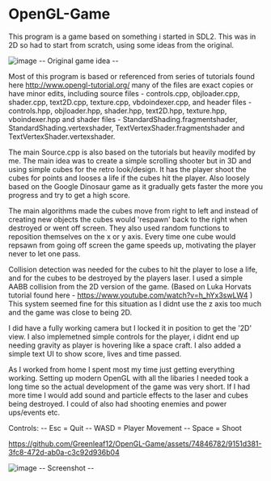 # OpenGL-Game

This program is a game based on something i started in SDL2. This was in 2D so had to start from scratch, using some ideas from the original. 

![image](https://user-images.githubusercontent.com/74846782/170986966-149e9725-1199-4d54-b198-2d6b24698446.png)
    -- Original game idea --

Most of this program is based or referenced from series of tutorials found here http://www.opengl-tutorial.org/ 
many of the files are exact copies or have minor edits, including source files - controls.cpp, objloader.cpp, shader.cpp, text2D.cpp, texture.cpp, vbdoindexer.cpp,
and header files - controls.hpp, objloader.hpp, shader.hpp, text2D.hpp, texture.hpp, vboindexer.hpp 
and shader files - StandardShading.fragmentshader, StandardShading.vertexshader, TextVertexShader.fragmentshader and TextVertexShader.vertexshader.

The main Source.cpp is also based on the tutorials but heavily modifed by me. The main idea was to create a simple scrolling shooter but in 3D and using simple cubes for the retro look/design. It has the player shoot the cubes for points and looses a life if the cubes hit the player. Also loosely based on the Google Dinosaur game as it gradually gets faster the more you progress and try to get a high score.

The main algorithms made the cubes move from right to left and instead of creating new objects the cubes would 'respawn' back to the right when destroyed or went off screen. They also used random functions to reposition themselves on the x or y axis. Every time one cube would repsawn from going off screen the game speeds up, motivating the player never to let one pass.

Collision detection was needed for the cubes to hit the player to lose a life, and for the cubes to be destroyed by the players laser. I used a simple AABB collision from the 2D version of the game. (Based on Luka Horvats tutorial found here - https://www.youtube.com/watch?v=h_hYx3swLW4 ) This system seemed fine for this situation as I didnt use the z axis too much and the game was close to being 2D.

I did have a fully working camera but I locked it in position to get the '2D' view. I also implemetned simple controls for the player, i didnt end up needing gravity as player is hovering like a space craft. I also added a simple text UI to show score, lives and time passed.

As I worked from home I spent most my time just getting everything working. Setting up modern OpenGL with all the libaries I needed took a long time so the actual development of the game was very short. If I had more time I would add sound and particle effects to the laser and cubes being destroyed. I could of also had shooting enemies and power ups/events etc.

Controls:
-- Esc = Quit
-- WASD = Player Movement
-- Space = Shoot

https://github.com/Greenleaf12/OpenGL-Game/assets/74846782/9151d381-3fc8-472d-ab0a-c3c92d936b04

![image](https://user-images.githubusercontent.com/74846782/170994293-1c5e49a2-7ea3-4487-87f3-72f831124bd5.png)
-- Screenshot -- 









